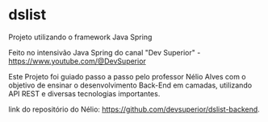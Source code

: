 # dslist
Projeto utilizando o framework Java Spring 

Feito no intensivão Java Spring do canal "Dev Superior" - https://www.youtube.com/@DevSuperior

Este Projeto foi guiado passo a passo pelo professor Nélio Alves com o objetivo de ensinar o desenvolvimento Back-End em camadas, utilizando API REST e diversas tecnologias importantes.

link do repositório do Nélio: https://github.com/devsuperior/dslist-backend.
